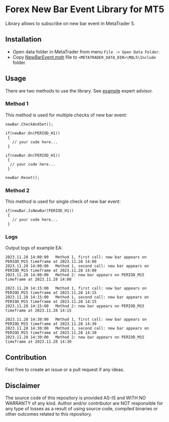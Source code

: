 # Forex New Bar Event Library for MT5
Library allows to subscribe on new bar event in MetaTrader 5.

## Installation
- Open data folder in MetaTrader from menu `File -> Open Data Folder`.
- Copy [NewBarEvent.mqh](MQL5/Include/NewBarEvent.mqh) file to `<METATRADER_DATA_DIR>\MQL5\Include` folder.

## Usage
There are two methods to use the library. See [example](MQL5/Experts/NBETestEA.mq5) expert advisor.

### Method 1
This method is used for multiple checks of new bar event:
```mql5
newBar.CheckAndSet();

if(newBar.On(PERIOD_H1))
 {
   // your code here...
 }

if(newBar.On(PERIOD_H1))
 {
  // your code here...
 }

newBar.Reset();
```

### Method 2
This method is used for single check of new bar event:
```mql5
if(newBar.IsNewBar(PERIOD_H1))
 {
   // your code here...
 }
```

### Logs
Output logs of example EA:
```
2023.11.28 14:00:00   Method 1, first call: new bar appears on PERIOD_M15 timeframe at 2023.11.28 14:00
2023.11.28 14:00:00   Method 1, second call: new bar appears on PERIOD_M15 timeframe at 2023.11.28 14:00
2023.11.28 14:00:00   Method 2: new bar appears on PERIOD_M15 timeframe at 2023.11.28 14:00

2023.11.28 14:15:00   Method 1, first call: new bar appears on PERIOD_M15 timeframe at 2023.11.28 14:15
2023.11.28 14:15:00   Method 1, second call: new bar appears on PERIOD_M15 timeframe at 2023.11.28 14:15
2023.11.28 14:15:00   Method 2: new bar appears on PERIOD_M15 timeframe at 2023.11.28 14:15

2023.11.28 14:30:00   Method 1, first call: new bar appears on PERIOD_M15 timeframe at 2023.11.28 14:30
2023.11.28 14:30:00   Method 1, second call: new bar appears on PERIOD_M15 timeframe at 2023.11.28 14:30
2023.11.28 14:30:00   Method 2: new bar appears on PERIOD_M15 timeframe at 2023.11.28 14:30
```

## Contribution
Feel free to create an issue or a pull request if any ideas.

## Disclaimer
The source code of this repository is provided AS-IS and WITH NO WARRANTY of any kind.
Author and/or contributor are NOT responsible for any type of losses as a result of using source code, 
compiled binaries or other outcomes related to this repository.
